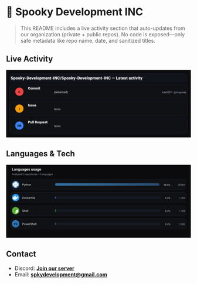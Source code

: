 # 👻 Spooky Development INC

> This README includes a live activity section that auto-updates from our organization (private + public repos). No code is exposed—only safe metadata like repo name, date, and sanitized titles.

## Live Activity
![Repo Snapshot](./assets/repo-snapshot.svg?v=e920ef5d87)

## Languages & Tech
![Languages Usage](./assets/languages.svg?v=5ecb45f202)

## Contact
- Discord: **[Join our server](https://discord.gg/XYspZgEEJb)**
- Email: **spkydevelopment@gmail.com**
